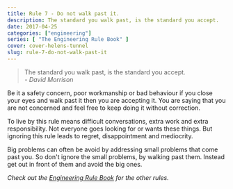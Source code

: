 ```yaml
---
title: Rule 7 - Do not walk past it.
description: The standard you walk past, is the standard you accept.
date: 2017-04-25
categories: ["engineering"]
series: [ "The Engineering Rule Book" ]
cover: cover-helens-tunnel
slug: rule-7-do-not-walk-past-it
---
```


> The standard you walk past, is the standard you accept. <br><cite> - David Morrison</cite>

Be it a safety concern, poor workmanship or bad behaviour if you close your eyes and walk past it then you are accepting it. You are saying that you are not concerned and feel free to keep doing it without correction.

To live by this rule means difficult conversations, extra work and extra responsibility. Not everyone goes looking for or wants these things. But ignoring this rule leads to regret, disappointment and mediocrity.

Big problems can often be avoid by addressing small problems that come past you. So don't ignore the small problems, by walking past them. Instead get out in front of them and avoid the big ones.

_Check out the [Engineering Rule Book](https://ianteda.com/engineering/rule-book.html) for the other rules._